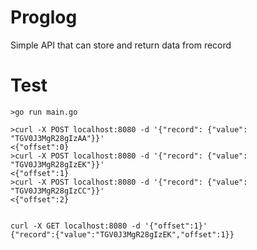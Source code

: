 # Proglog 
Simple API that can store and return data from record

# Test 

```
>go run main.go 

>curl -X POST localhost:8080 -d '{"record": {"value": "TGV0J3MgR28gIzAA"}}'
<{"offset":0}
>curl -X POST localhost:8080 -d '{"record": {"value": "TGV0J3MgR28gIzEK"}}'
<{"offset":1}
>curl -X POST localhost:8080 -d '{"record": {"value": "TGV0J3MgR28gIzCC"}}'
<{"offset":2}


curl -X GET localhost:8080 -d '{"offset":1}'
{"record":{"value":"TGV0J3MgR28gIzEK","offset":1}}

```